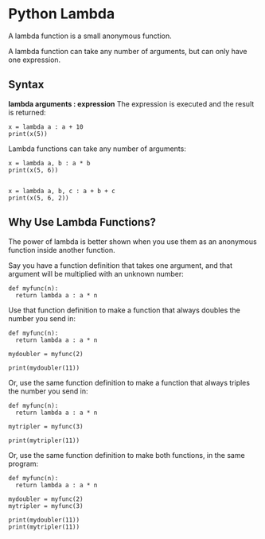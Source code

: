 # Python Lambda
A lambda function is a small anonymous function.

A lambda function can take any number of arguments, but can only have one expression.
## Syntax
**lambda arguments : expression**
The expression is executed and the result is returned:
```
x = lambda a : a + 10
print(x(5))
```
Lambda functions can take any number of arguments:
```
x = lambda a, b : a * b
print(x(5, 6))


x = lambda a, b, c : a + b + c
print(x(5, 6, 2))
```
## Why Use Lambda Functions?
The power of lambda is better shown when you use them as an anonymous function inside another function.

Say you have a function definition that takes one argument, and that argument will be multiplied with an unknown number:
```
def myfunc(n):
  return lambda a : a * n
```
Use that function definition to make a function that always doubles the number you send in:
```
def myfunc(n):
  return lambda a : a * n

mydoubler = myfunc(2)

print(mydoubler(11))
```
Or, use the same function definition to make a function that always triples the number you send in:
```
def myfunc(n):
  return lambda a : a * n

mytripler = myfunc(3)

print(mytripler(11))
```
Or, use the same function definition to make both functions, in the same program:
```
def myfunc(n):
  return lambda a : a * n

mydoubler = myfunc(2)
mytripler = myfunc(3)

print(mydoubler(11))
print(mytripler(11))
```

